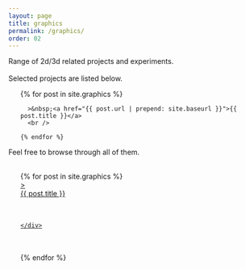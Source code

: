 ```yaml
---
layout: page
title: graphics
permalink: /graphics/
order: 02
---
```


<!-- INSERTED PROJECTS -->
Range of 2d/3d related projects and experiments.
<br /><br />
Selected projects are listed below.
<br />
<ul class="post-list">
  {% for post in site.graphics %}

      >&nbsp;<a href="{{ post.url | prepend: site.baseurl }}">{{ post.title }}</a>
      <br />

    {% endfor %}
  </ul>
Feel free to browse through all of them.
<br /><br />
<ul class="post-list">
  {% for post in site.graphics %}
  <a href="{{ post.url | prepend: site.baseurl }}">
    <div class="thumbnail-wrapper">
      <div class="FloatLeft">></div>
      <div class="FloatRight">{{ post.title }}</div>
      <br /><br />
      <div class="thumbnail-container-graphic" style="background-image: url('/assets{{ post.url }}/{{ post.thumbnail }}')"></div>

    </div>
  </a>
  <br /><br />
  {% endfor %}
</ul>

<!-- <ul class="post-list">
  {% for post in site.3d %}

      >&nbsp;<a href="{{ post.url | prepend: site.baseurl }}">{{ post.title }}</a>
      <br /><br />

    {% endfor %}
  </ul> -->
<!-- INSERTED PROJECTS - CLOSED -->
